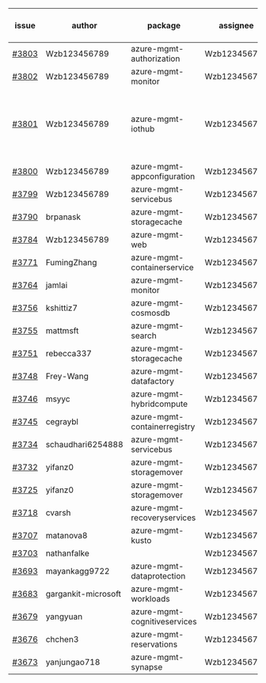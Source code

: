 | issue | author | package | assignee | bot advice | created date of issue | target release date | date from target |
| ------ | ------ | ------ | ------ | ------ | ------ | ------ | :-----: |
| [#3803](https://github.com/Azure/sdk-release-request/issues/3803) | Wzb123456789 | azure-mgmt-authorization | Wzb123456789 |  | 02-15 | 03-24 |  |
| [#3802](https://github.com/Azure/sdk-release-request/issues/3802) | Wzb123456789 | azure-mgmt-monitor | Wzb123456789 | duplicated issue  <br> | 02-15 | 03-24 |  |
| [#3801](https://github.com/Azure/sdk-release-request/issues/3801) | Wzb123456789 | azure-mgmt-iothub | Wzb123456789 | new version is 0.0.0, please check base branch! | 02-15 | 03-24 |  |
| [#3800](https://github.com/Azure/sdk-release-request/issues/3800) | Wzb123456789 | azure-mgmt-appconfiguration | Wzb123456789 |  | 02-15 | 03-24 |  |
| [#3799](https://github.com/Azure/sdk-release-request/issues/3799) | Wzb123456789 | azure-mgmt-servicebus | Wzb123456789 | duplicated issue  <br> | 02-15 | 03-24 |  |
| [#3790](https://github.com/Azure/sdk-release-request/issues/3790) | brpanask | azure-mgmt-storagecache | Wzb123456789 | duplicated issue  <br> | 02-14 | 03-24 |  |
| [#3784](https://github.com/Azure/sdk-release-request/issues/3784) | Wzb123456789 | azure-mgmt-web | Wzb123456789 | new issue. | 02-14 | 03-24 |  |
| [#3771](https://github.com/Azure/sdk-release-request/issues/3771) | FumingZhang | azure-mgmt-containerservice | Wzb123456789 |  | 02-13 | 03-24 |  |
| [#3764](https://github.com/Azure/sdk-release-request/issues/3764) | jamlai | azure-mgmt-monitor | Wzb123456789 | duplicated issue  <br> | 02-10 | 03-24 |  |
| [#3756](https://github.com/Azure/sdk-release-request/issues/3756) | kshittiz7 | azure-mgmt-cosmosdb | Wzb123456789 |  | 02-09 | 02-24 |  |
| [#3755](https://github.com/Azure/sdk-release-request/issues/3755) | mattmsft | azure-mgmt-search | Wzb123456789 | new comment. | 02-09 | 02-24 |  |
| [#3751](https://github.com/Azure/sdk-release-request/issues/3751) | rebecca337 | azure-mgmt-storagecache | Wzb123456789 | duplicated issue  <br> | 02-09 | 02-24 |  |
| [#3748](https://github.com/Azure/sdk-release-request/issues/3748) | Frey-Wang | azure-mgmt-datafactory | Wzb123456789 |  | 02-08 | 02-24 |  |
| [#3746](https://github.com/Azure/sdk-release-request/issues/3746) | msyyc | azure-mgmt-hybridcompute | Wzb123456789 |  | 02-06 | 02-24 |  |
| [#3745](https://github.com/Azure/sdk-release-request/issues/3745) | cegraybl | azure-mgmt-containerregistry | Wzb123456789 |  | 02-02 | 02-24 |  |
| [#3734](https://github.com/Azure/sdk-release-request/issues/3734) | schaudhari6254888 | azure-mgmt-servicebus | Wzb123456789 | duplicated issue  <br> | 02-01 | 02-04 |  |
| [#3732](https://github.com/Azure/sdk-release-request/issues/3732) | yifanz0 | azure-mgmt-storagemover | Wzb123456789 | duplicated issue  <br> | 02-01 | 03-07 |  |
| [#3725](https://github.com/Azure/sdk-release-request/issues/3725) | yifanz0 | azure-mgmt-storagemover | Wzb123456789 | duplicated issue  <br> | 02-01 | 02-24 |  |
| [#3718](https://github.com/Azure/sdk-release-request/issues/3718) | cvarsh | azure-mgmt-recoveryservices | Wzb123456789 | new comment. | 02-01 | 02-24 |  |
| [#3707](https://github.com/Azure/sdk-release-request/issues/3707) | matanova8 | azure-mgmt-kusto | Wzb123456789 |  | 01-29 | 02-24 |  |
| [#3703](https://github.com/Azure/sdk-release-request/issues/3703) | nathanfalke |  | Wzb123456789 |  | 01-25 |  | 0 |
| [#3693](https://github.com/Azure/sdk-release-request/issues/3693) | mayankagg9722 | azure-mgmt-dataprotection | Wzb123456789 |  | 01-24 | 02-20 |  |
| [#3683](https://github.com/Azure/sdk-release-request/issues/3683) | gargankit-microsoft | azure-mgmt-workloads | Wzb123456789 |  | 01-23 | 02-24 |  |
| [#3679](https://github.com/Azure/sdk-release-request/issues/3679) | yangyuan | azure-mgmt-cognitiveservices | Wzb123456789 |  | 01-22 | 02-24 |  |
| [#3676](https://github.com/Azure/sdk-release-request/issues/3676) | chchen3 | azure-mgmt-reservations | Wzb123456789 |  | 01-19 | 02-24 |  |
| [#3673](https://github.com/Azure/sdk-release-request/issues/3673) | yanjungao718 | azure-mgmt-synapse | Wzb123456789 |  | 01-18 | 02-24 |  |
